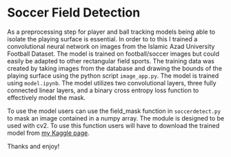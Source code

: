# Soccer Field Detection

As a preprocessing step for player and ball tracking models being able to isolate the playing surface is essential.
In order to to this I trained a convolutional neural network on images from the Islamic Azad University Football Dataset. The model is trained on football/soccer images but could easily be adapted to other rectangular field sports. The training data was created by taking images from the database and drawing the bounds of the playing surface using the python script `image_app.py`. The model is trained using `model.ipynb`. The model utilizes two convolutional layers, three fully connected linear layers, and a binary cross entropy loss function to effectively model the mask.

To use the model users can use the field_mask function in `soccerdetect.py` to mask an image contained in a numpy array. The module is designed to be used with cv2. To use this function users will have to download the trained model from [my Kaggle page](https://www.kaggle.com/datasets/patricknaylor/soccer-playing-surface-masks).

Thanks and enjoy!

